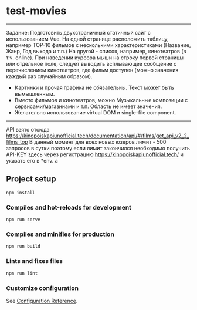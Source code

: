 # test-movies
***
Задание: 
Подготовить двухстраничный статичный сайт с использованием Vue.
На одной странице расположить таблицу, например TOP-10 фильмов с несколькими характеристиками (Название, Жанр, Год выхода и т.п.)
На другой - список, например, кинотеатров (в т.ч. online).
При наведении курсора мыши на строку первой страницы или отдельное поле,
следует выводить всплывающее сообщение с перечислением кинотеатров, где фильм доступен (можно значения каждый раз случайным образом).
- Картинки и прочая графика не обязательны. Текст может быть вымышленным.
- Вместо фильмов и кинотеатров, можно Музыкальные композиции с сервисами/магазинами и т.п. Область не имеет значения.
- Желательно использование virtual DOM и single-file component.
***
API взято отсюда https://kinopoiskapiunofficial.tech/documentation/api/#/films/get_api_v2_2_films_top
В данный момент для всех новых юзеров лимит - 500 запросов в сутки
поэтому если лимит закончился необходимо получить API-KEY здесь через регистрацию https://kinopoiskapiunofficial.tech/
и указать его в *env.
a
## Project setup
```
npm install
```

### Compiles and hot-reloads for development
```
npm run serve
```

### Compiles and minifies for production
```
npm run build
```

### Lints and fixes files
```
npm run lint
```

### Customize configuration
See [Configuration Reference](https://cli.vuejs.org/config/).
